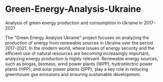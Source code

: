 # Green-Energy-Analysis-Ukraine
Analysis of green energy production and consumption in Ukraine in 2017-2021

The "Green Energy Analysis Ukraine" project focuses on analyzing the production of energy from renewable sources in Ukraine over the period 2017-2021. In the modern world, where issues of energy security and the efficient use of natural resources are becoming increasingly important, analyzing energy production is highly relevant. Renewable energy sources, such as biogas, biomass, wind power plants (WPP), hydroelectric power plants (HPP), and solar power plants (SPP), play a key role in reducing greenhouse gas emissions and ensuring sustainable development.
